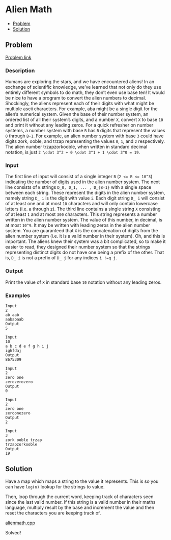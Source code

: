 # Alien Math
- [Problem](#problem)
- [Solution](#alienmath.cpp)

## Problem
[Problem link](https://open.kattis.com/problems/alienmath)

### Description

Humans are exploring the stars, and we have encountered aliens! In an exchange of scientific knowledge, we’ve learned that not only do they use entirely different symbols to do math, they don’t even use base ten! It would be nice to have a program to convert the alien numbers to decimal.
Shockingly, the aliens represent each of their digits with what might be multiple ascii characters. For example, aba might be a single digit for the alien’s numerical system.
Given the base of their number system, an ordered list of all their system’s digits, and a number `X`, convert `X` to base `10` and print it without any leading zeros.
For a quick refresher on number systems, a number system with base `B` has `B` digits that represent the values `0` through `B-1`. For example, an alien number system with base `3` could have digits zork, ooble, and trzap representing the values `0`, `1`, and `2` respectively. The alien number trzapzorkooble, when written in standard decimal notation, is just `2 \cdot 3^2 + 0 \cdot 3^1 + 1 \cdot 3^0 = 19`.

### Input
The first line of input will consist of a single integer `B` (`2 <= B <= 10^3`) indicating the number of digits used in the alien number system.
The next line consists of `B` strings `D_0, D_1, ... , D_{B-1}` with a single space between each string. These represent the digits in the alien number system, namely string `D_ i` is the digit with value `i`. Each digit string `D_ i` will consist of at least one and at most `10` characters and will only contain lowercase letters (i.e. a through z).
The third line contains a single string `X` consisting of at least `1` and at most `300` characters. This string represents a number written in the alien number system. The value of this number, in decimal, is at most `10^9`. It may be written with leading zeros in the alien number system. You are guaranteed that `X` is the concatenation of digits from the alien number system (i.e. it is a valid number in their system).
Oh, and this is important. The aliens knew their system was a bit complicated, so to make it easier to read, they designed their number system so that the strings representing distinct digits do not have one being a prefix of the other. That is, `D_ i` is not a prefix of `D_ j` for any indices `i !=q j`.

### Output
Print the value of `X` in standard base `10` notation without any leading zeros. 

### Examples
```
Input
2
ab aab
aababaab
Output
5
```
```
Input
10
a b c d e f g h i j
ighfdaj
Output
8675309
```
```
Input
2
zero one
zerozerozero
Output
0
```
```
Input
2
zero one
zeroonezero
Output
2
```
```
Input
3
zork ooble trzap
trzapzorkooble
Output
19
```


## Solution
Have a map which maps a string to the value it represents. This is so you can have `log(n)` lookup for the strings to value.  

Then, loop through the current word, keeping track of characters seen since the last valid number. If this string is a valid number in their maths language, multiply result by the base and increment the value and then reset the characters you are keeping track of.  

[alienmath.cpp](./alienmath.cpp)

Solved!